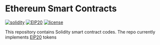 # Ethereum Smart Contracts

[![solidity](https://img.shields.io/badge/code%20style-solidity-brightgreen.svg?style=flat-square)](https://github.com/ethereum/solidity) [![EIP20](https://img.shields.io/badge/TOKEN-ERC20-brightgreen.svg?style=flat-square)](https://github.com/ethereum/EIPs/blob/master/EIPS/eip-20.md) [![license](https://img.shields.io/github/license/mashape/apistatus.svg?style=flat-square)](https://opensource.org/licenses/MIT)

This repository contains Solidity smart contract codes. The repo currently implements [EIP20](https://github.com/ethereum/EIPs/blob/master/EIPS/eip-20.md) tokens

